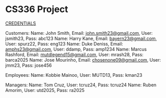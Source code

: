 # CS336 Project

<u>CREDENTIALS</u>

Customers:
Name: John Smith, Email: john.smith23@gmail.com, User: jsmith23, Pass: abc123
Name: Harry Kane, Email: bayern23@gmail.com, User: spurz22, Pass: eng123
Name: Duke Deniss, Email: amphs23@gmail.com, User: ddamp, Pass: amp1234
Name: Marcus Rashford, Email: mutdlegend15@gmail.com, User: mrash28, Pass: barca2025
Name: Jose Mourinho, Email: chosenone09@gmail.com, User: jmm23, Pass: jose456

Employees:
Name: Kobbie Mainoo, User: MUTD13, Pass: kman23

Managers:
Name: Tom Cruz, User: tcruz24, Pass: tcruz24
Name: Ruben Amorim, User: utd2025, Pass: ra2025














